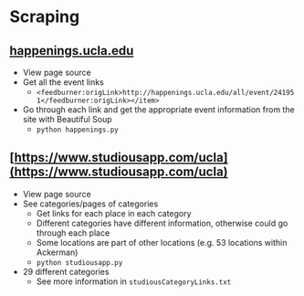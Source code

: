 # Scraping

## [happenings.ucla.edu](http://feeds.feedburner.com/uclahappenings-all-alldays)
- View page source
- Get all the event links
  - `<feedburner:origLink>http://happenings.ucla.edu/all/event/241951</feedburner:origLink></item>`
- Go through each link and get the appropriate event information from the site with Beautiful Soup
  - `python happenings.py`

## [https://www.studiousapp.com/ucla](https://www.studiousapp.com/ucla)
- View page source
- See categories/pages of categories
  - Get links for each place in each category
  - Different categories have different information, otherwise could go through each place
  - Some locations are part of other locations (e.g. 53 locations within Ackerman)
  - `python studiousapp.py`
- 29 different categories
  - See more information in `studiousCategoryLinks.txt`
